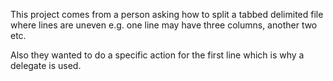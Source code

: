 ﻿This project comes from a person asking how to split a tabbed delimited file where lines are uneven e.g. one line may have three columns, another two etc.

Also they wanted to do a specific action for the first line which is why a delegate is used.